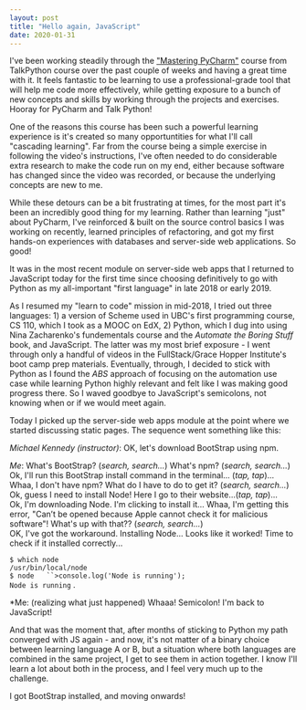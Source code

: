 ```yaml
---
layout: post
title: "Hello again, JavaScript"
date: 2020-01-31
---
```


I've been working steadily through the ["Mastering PyCharm"](https://training.talkpython.fm/courses/details/mastering-pycharm-ide) course from TalkPython course over the past couple of weeks and having a great time with it. It feels fantastic to be learning to use a professional-grade tool that will help me code more effectively, while getting exposure to a bunch of new concepts and skills by working through the projects and exercises. Hooray for PyCharm and Talk Python! 

One of the reasons this course has been such a powerful learning experience is it's created so many opportuntities for what I'll call "cascading learning". Far from the course being a simple exercise in following the video's instructions, I've often  needed to do considerable extra research to make the code run on my end, either because software has changed since the video was recorded, or because the underlying concepts are new to me. 

While these detours can be a bit frustrating at times, for the most part it's been an incredibly good thing for my learning. Rather than learning "just" about PyCharm, I've reinforced & built on the source control basics I was working on recently, learned principles of refactoring, and got my first hands-on experiences with databases and server-side web applications. So good!

It was in the most recent module on server-side web apps that I returned to JavaScript today for the first time since choosing definitively to go with Python as my all-important "first language" in late 2018 or early 2019. 

As I resumed my "learn to code" mission in mid-2018, I tried out three languages: 1) a version of Scheme used in UBC's first programming course, CS 110, which I took as a MOOC on EdX, 2) Python, which I  dug into using Nina Zacharenko's fundementals course and the *Automate the Boring Stuff* book, and JavaScript. The latter was my most brief exposure - I went through only a handful of videos in the FullStack/Grace Hopper Institute's boot camp prep materials. Eventually, through, I decided to stick with Python as I found the *ABS* approach of focusing on the automation use case while learning Python highly relevant and felt like I was making good progress there. So I waved goodbye to JavaScript's semicolons, not knowing when or if we would meet again. 

Today I picked up the server-side web apps module at the point where we started discussing static pages. The sequence went something like this:

*Michael Kennedy (instructor)*: OK, let's download BootStrap using npm.    

*Me*: What's BootStrap? (*search, search...*) What's npm? (*search, search...*)  
Ok, I'll run this BootStrap install command in the terminal... (*tap, tap*)...  
Whaa, I don't have npm? What do I have to do to get it? (*search, search...*)  
Ok, guess I need to install Node! Here I go to their website...(*tap, tap*)...  
Ok, I'm downloading Node. I'm clicking to install it... Whaa, I'm getting this error, "Can’t be opened because Apple cannot check it for malicious software"! What's up with that?? (*search, search...*)  
OK, I've got the workaround. Installing Node... Looks like it worked! Time to check if it installed correctly...

`$ which node`  
`/usr/bin/local/node`  
`$ node  
``>console.log('Node is running');`  
`Node is running` . 

*Me: (realizing what just happened) Whaaa! Semicolon! I'm back to JavaScript!  

And that was the moment that, after months of sticking to Python my path converged with JS again - and now, it's not matter of a binary choice between learning language A or B, but a situation where both languages are combined in the same project, I get to see them in action together. I know I'll learn a lot about both in the process, and I feel very much up to the challenge. 

I got BootStrap installed, and moving onwards! 

